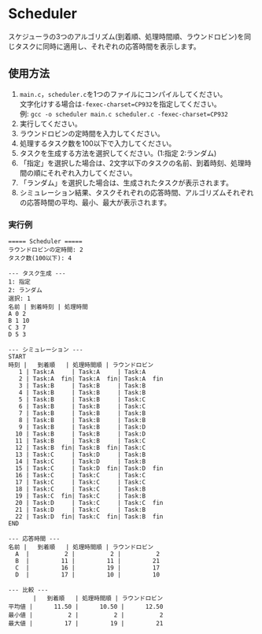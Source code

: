# Scheduler
スケジューラの3つのアルゴリズム(到着順、処理時間順、ラウンドロビン)を同じタスクに同時に適用し、それぞれの応答時間を表示します。

## 使用方法
1. `main.c`，`scheduler.c`を1つのファイルにコンパイルしてください。<br>
  文字化けする場合は`-fexec-charset=CP932`を指定してください。<br>
  例: `gcc -o scheduler main.c scheduler.c -fexec-charset=CP932`
2. 実行してください。
3. ラウンドロビンの定時間を入力してください。
4. 処理するタスク数を100以下で入力してください。
5. タスクを生成する方法を選択してください。(1:指定 2:ランダム)
6. 「指定」を選択した場合は、2文字以下のタスクの名前、到着時刻、処理時間の順にそれぞれ入力してください。
7. 「ランダム」を選択した場合は、生成されたタスクが表示されます。
8. シミュレーション結果、タスクそれぞれの応答時間、アルゴリズムそれぞれの応答時間の平均、最小、最大が表示されます。

### 実行例
```
===== Scheduler =====
ラウンドロビンの定時間: 2
タスク数(100以下): 4

--- タスク生成 ---
1: 指定
2: ランダム
選択: 1
名前 | 到着時刻 | 処理時間
A 0 2
B 1 10
C 3 7
D 5 3

--- シミュレーション ---
START
時刻 |   到着順   | 処理時間順 | ラウンドロビン
   1 | Task:A     | Task:A     | Task:A
   2 | Task:A  fin| Task:A  fin| Task:A  fin
   3 | Task:B     | Task:B     | Task:B
   4 | Task:B     | Task:B     | Task:B
   5 | Task:B     | Task:B     | Task:C
   6 | Task:B     | Task:B     | Task:C
   7 | Task:B     | Task:B     | Task:B
   8 | Task:B     | Task:B     | Task:B
   9 | Task:B     | Task:B     | Task:D
  10 | Task:B     | Task:B     | Task:D
  11 | Task:B     | Task:B     | Task:C
  12 | Task:B  fin| Task:B  fin| Task:C
  13 | Task:C     | Task:D     | Task:B
  14 | Task:C     | Task:D     | Task:B
  15 | Task:C     | Task:D  fin| Task:D  fin
  16 | Task:C     | Task:C     | Task:C
  17 | Task:C     | Task:C     | Task:C
  18 | Task:C     | Task:C     | Task:B
  19 | Task:C  fin| Task:C     | Task:B
  20 | Task:D     | Task:C     | Task:C  fin
  21 | Task:D     | Task:C     | Task:B
  22 | Task:D  fin| Task:C  fin| Task:B  fin
END

--- 応答時間 ---
名前 |   到着順   | 処理時間順 | ラウンドロビン
  A  |          2 |          2 |          2
  B  |         11 |         11 |         21
  C  |         16 |         19 |         17
  D  |         17 |         10 |         10

--- 比較 ---
       |   到着順   | 処理時間順 | ラウンドロビン
平均値 |      11.50 |      10.50 |      12.50
最小値 |          2 |          2 |          2
最大値 |         17 |         19 |         21
```
